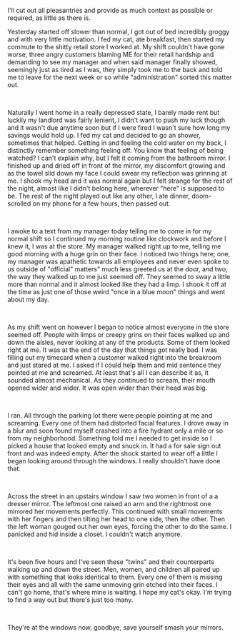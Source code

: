 I'll cut out all pleasantries and provide as much context as possible or required, as little as there is.

Yesterday started off slower than normal, I got out of bed incredibly groggy and with very little motivation. I fed my cat, ate breakfast, then started my commute to the shitty retail store I worked at. My shift couldn't have gone worse, three angry customers blaming ME for their retail hardship and demanding to see my manager and when said manager finally showed, seemingly just as tired as I was, they simply took me to the back and told me to leave for the next week or so while "administration" sorted this matter out.

&#x200B;

Naturally I went home in a really depressed state, I barely made rent but luckily my landlord was fairly lenient, I didn't want to push my luck though and it wasn't due anytime soon but if I were fired I wasn't sure how long my savings would hold up. I fed my cat and decided to go an shower, sometimes that helped. Getting in and feeling the cold water on my back, I distinctly remember something feeling off. You know that feeling of being watched? I can't explain why, but I felt it coming from the bathroom mirror. I finished up and dried off in front of the mirror, my discomfort growing and as the towel slid down my face I could swear my reflection was grinning at me. I shook my head and it was normal again but I felt strange for the rest of the night, almost like I didn't belong here, wherever "here" is supposed to be. The rest of the night played out like any other, I ate dinner, doom-scrolled on my phone for a few hours, then passed out.

&#x200B;

I awoke to a text from my manager today telling me to come in for my normal shift so I continued my morning routine like clockwork and before I knew it, I was at the store. My manager walked right up to me, telling me good morning with a huge grin on their face. I noticed two things here; one, my manager was apathetic towards all employees and never even spoke to us outside of "official" matters" much less greeted us at the door, and two, the way they walked up to me just seemed off. They seemed to sway a little more than normal and it almost looked like they had a limp. I shook it off at the time as just one of those weird "once in a blue moon" things and went about my day.

&#x200B;

As my shift went on however I began to notice almost everyone in the store seemed off. People with limps or creepy grins on their faces walked up and down the aisles, never looking at any of the products. Some of them looked right at me. It was at the end of the day that things got really bad. I was filling out my timecard when a customer walked right into the breakroom and just stared at me. I asked if I could help them and mid sentence they pointed at me and screamed. At least that's all I can describe it as, it sounded almost mechanical. As they continued to scream, their mouth opened wider and wider. It was open wider than their head was big.

&#x200B;

I ran. All through the parking lot there were people pointing at me and screaming. Every one of them had distorted facial features. I drove away in a blur and soon found myself crashed into a fire hydrant only a mile or so from my neighborhood. Something told me I needed to get inside so I picked a house that looked empty and snuck in. It had a for sale sign out front and was indeed empty. After the shock started to wear off a little I began looking around through the windows. I really shouldn't have done that.

&#x200B;

Across the street in an upstairs window I saw two women in front of a a dresser mirror. The leftmost one raised an arm and the rightmost one mirrored her movements perfectly. This continued with small movements with her fingers and then tilting her head to one side, then the other. Then the left woman gouged out her own eyes, forcing the other to do the same. I panicked and hid inside a closet. I couldn't watch anymore.

&#x200B;

It's been five hours and I've seen these "twins" and their counterparts walking up and down the street. Men, women, and children all paired up with something that looks identical to them. Every one of them is missing their eyes and all with the same unmoving grin etched into their faces. I can't go home, that's where mine is waiting. I hope my cat's okay. I'm trying to find a way out but there's just too many.

&#x200B;

They're at the windows now, goodbye, save yourself smash your mirrors.